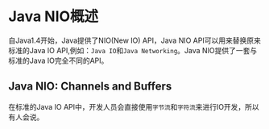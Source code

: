 # Java NIO概述

自Java1.4开始，Java提供了NIO\(New IO\) API，Java NIO API可以用来替换原来标准的Java IO API,例如：`Java IO`和`Java Networking`。Java NIO提供了一套与标准的Java IO完全不同的API。

## Java NIO: Channels and Buffers

在标准的Java IO API中，开发人员会直接使用`字节流`和`字符流`来进行IO开发，所以有人会说。

